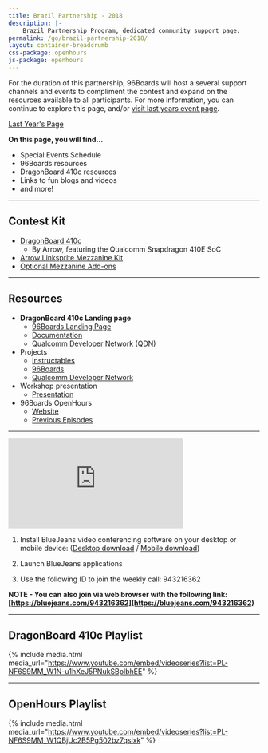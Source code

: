 ```yaml
---
title: Brazil Partnership - 2018
description: |-
    Brazil Partnership Program, dedicated community support page.
permalink: /go/brazil-partnership-2018/
layout: container-breadcrumb
css-package: openhours
js-package: openhours
---
```


<div class="col-md-6" markdown="1">

For the duration of this partnership, 96Boards will host a several support channels and events to compliment the contest and expand on the resources available to all participants. For more information, you can continue to explore this page, and/or [visit last years event page](https://www.96boards.org/go/db410c-partnership-brazil/).

<a href="https://www.96boards.org/go/db410c-partnership-brazil/" class="btn btn-primary">Last Year's Page</a>

**On this page, you will find...**

- Special Events Schedule
- 96Boards resources
- DragonBoard 410c resources
- Links to fun blogs and videos
- and more!

***

## Contest Kit

- [DragonBoard 410c](https://www.96boards.org/product/dragonboard410c/)
   - By Arrow, featuring the Qualcomm Snapdragon 410E SoC
- [Arrow Linksprite Mezzanine Kit](https://www.96boards.org/product/linkspritesensorkit/)
- [Optional Mezzanine Add-ons](https://www.96boards.org/products/mezzanine/)

***

## Resources

- **DragonBoard 410c Landing page**
   - [96Boards Landing Page](https://www.96boards.org/product/dragonboard410c/)
   - [Documentation](https://github.com/96boards/documentation)
   - [Qualcomm Developer Network (QDN)](https://developer.qualcomm.com/hardware/dragonboard-410c)
- Projects
   - [Instructables](http://www.instructables.com/howto/dragonboard+qualcomm/)
   - [96Boards](https://www.96boards.org/projects/)
   - [Qualcomm Developer Network](https://developer.qualcomm.com/project)
- Workshop presentation
   - [Presentation](http://bit.ly/2lzW7ox)
- 96Boards OpenHours
   - [Website](https://www.96boards.org/openhours/)
   - [Previous Episodes](https://www.youtube.com/playlist?list=PL-NF6S9MM_W1QBjUc2B5Pg502bz7qslxk)

***

</div>
<div class="col-md-6">
<div class="openhours-panel" markdown="1" id="openhours-panel">

<iframe width="350" height="180" src="https://w2.countingdownto.com/2215188" frameborder="0"></iframe>

1) Install BlueJeans video conferencing software on your desktop or mobile device: ([Desktop download](https://www.bluejeans.com/downloads) / [Mobile download](https://www.bluejeans.com/downloads#mobile-tablet))

2) Launch BlueJeans applications

3) Use the following ID to join the weekly call: 943216362

**NOTE - You can also join via web browser with the following link: [https://bluejeans.com/943216362](https://bluejeans.com/943216362)**

***

## DragonBoard 410c Playlist

{% include media.html media_url="https://www.youtube.com/embed/videoseries?list=PL-NF6S9MM_W1N-u1hXeJ5PNukSBplbhEE" %}

***

## OpenHours Playlist

{% include media.html media_url="https://www.youtube.com/embed/videoseries?list=PL-NF6S9MM_W1QBjUc2B5Pg502bz7qslxk" %}

</div>
</div>
